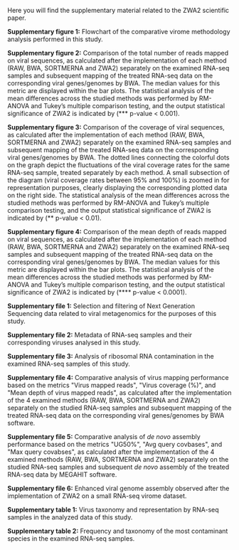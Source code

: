Here you will find the supplementary material related to the ZWA2 scientific paper.

**Supplementary figure 1:** Flowchart of the comparative virome methodology analysis performed in this study.

**Supplementary figure 2:** Comparison of the total number of reads mapped on viral sequences, as calculated after the implementation of each method (RAW, BWA, SORTMERNA and ZWA2) separately on the examined RNA-seq samples and subsequent mapping of the treated RNA-seq data on the corresponding viral genes/genomes by BWA. The median values for this metric are displayed within the bar plots. The statistical analysis of the mean differences across the studied methods was performed by RM-ANOVA and Tukey’s multiple comparison testing, and the output statistical significance of ZWA2 is indicated by (*** p-value < 0.001).

**Supplementary figure 3:** Comparison of the coverage of viral sequences, as calculated after the implementation of each method (RAW, BWA, SORTMERNA and ZWA2) separately on the examined RNA-seq samples and subsequent mapping of the treated RNA-seq data on the corresponding viral genes/genomes by BWA. The dotted lines connecting the colorful dots on the graph depict the fluctuations of the viral coverage rates for the same RNA-seq sample, treated separately by each method. A small subsection of the diagram (viral coverage rates between 95% and 100%) is zoomed in for representation purposes, clearly displaying the corresponding plotted data on the right side. The statistical analysis of the mean differences across the studied methods was performed by RM-ANOVA and Tukey’s multiple comparison testing, and the output statistical significance of ZWA2 is indicated by (** p-value < 0.01).

**Supplementary figure 4:** Comparison of the mean depth of reads mapped on viral sequences, as calculated after the implementation of each method (RAW, BWA, SORTMERNA and ZWA2) separately on the examined RNA-seq samples and subsequent mapping of the treated RNA-seq data on the corresponding viral genes/genomes by BWA. The median values for this metric are displayed within the bar plots. The statistical analysis of the mean differences across the studied methods was performed by RM-ANOVA and Tukey’s multiple comparison testing, and the output statistical significance of ZWA2 is indicated by (**** p-value < 0.0001).

**Supplementary file 1:** Selection and filtering of Next Generation Sequencing data related to viral metagenomics for the purposes of this study.

**Supplementary file 2:** Metadata of RNA-seq samples and their corresponding viruses analysed in this study.

**Supplementary file 3:** Analysis of ribosomal RNA contamination in the examined RNA-seq samples of this study.

**Supplementary file 4:** Comparative analysis of virus mapping performance based on the metrics "Virus mapped reads", "Virus coverage (%)", and "Mean depth of virus mapped reads", as calculated after the implementation of the 4 examined methods (RAW, BWA, SORTMERNA and ZWA2) separately on the studied RNA-seq samples and subsequent mapping of the treated RNA-seq data on the corresponding viral genes/genomes by BWA software.

**Supplementary file 5:** Comparative analysis of _de novo_ assembly performance based on the metrics "UG50%", "Avg query covbases", and "Max query covabses", as calculated after the implementation of the 4 examined methods (RAW, BWA, SORTMERNA and ZWA2) separately on the studied RNA-seq samples and subsequent _de novo_ assembly of the treated RNA-seq data by MEGAHIT software.

**Supplementary file 6:** Enhanced viral genome assembly observed after the implementation of ZWA2 on a small RNA-seq virome dataset.

**Supplementary table 1:** Virus taxonomy and representation by RNA-seq samples in the analyzed data of this study.

**Supplementary table 2:** Frequency and taxonomy of the most contaminant species in the examined RNA-seq samples.
